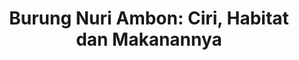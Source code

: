 ---
layout: post
title: "Burung Nuri Ambon: Ciri, Habitat dan Makanannya"
categories: [Tips Burung]
---